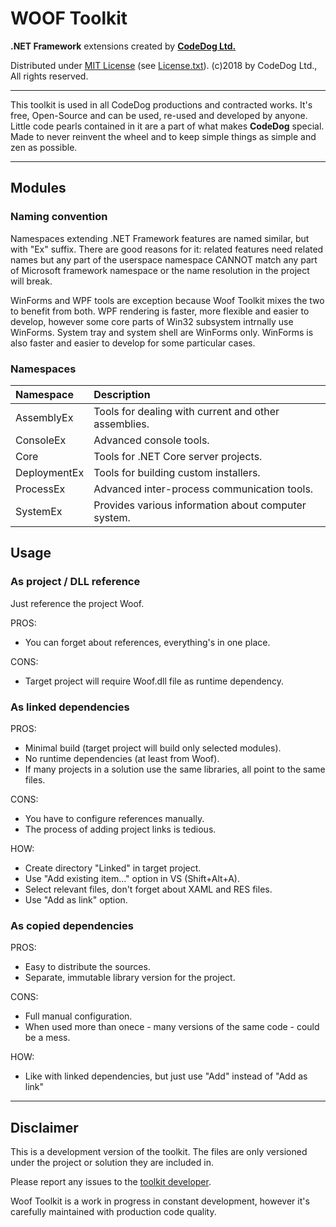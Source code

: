 ﻿# WOOF Toolkit

**.NET Framework** extensions created by **[CodeDog Ltd.](http://codedog.pl)**

Distributed under [MIT License](https://en.wikipedia.org/wiki/MIT_License) (see [License.txt](License.txt)).
(c)2018 by CodeDog Ltd., All rights reserved.

---

This toolkit is used in all CodeDog productions and contracted works.
It's free, Open-Source and can be used, re-used and developed by anyone.
Little code pearls contained in it are a part of what makes **CodeDog** special.
Made to never reinvent the wheel and to keep simple things as simple and zen as possible.

---

## Modules

### Naming convention

Namespaces extending .NET Framework features are named similar, but with "Ex" suffix.
There are good reasons for it: related features need related names but
any part of the userspace namespace CANNOT match any part of Microsoft framework namespace
or the name resolution in the project will break.

WinForms and WPF tools are exception because Woof Toolkit mixes the two to benefit from both.
WPF rendering is faster, more flexible and easier to develop, however some core parts of
Win32 subsystem intrnally use WinForms. System tray and system shell are WinForms only.
WinForms is also faster and easier to develop for some particular cases.

### Namespaces

| Namespace               | Description                                          |
|:------------------------|:-----------------------------------------------------|
| AssemblyEx              | Tools for dealing with current and other assemblies. |
| ConsoleEx               | Advanced console tools.                              |
| Core                    | Tools for .NET Core server projects.                 |
| DeploymentEx            | Tools for building custom installers.                |
| ProcessEx               | Advanced inter-process communication tools.          |
| SystemEx                | Provides various information about computer system.  |

## Usage

### As project / DLL reference

Just reference the project Woof.

PROS:

- You can forget about references, everything's in one place.

CONS:

- Target project will require Woof.dll file as runtime dependency.

### As linked dependencies

PROS:

- Minimal build (target project will build only selected modules).
- No runtime dependencies (at least from Woof).
- If many projects in a solution use the same libraries, all point to the same files.

CONS:

- You have to configure references manually.
- The process of adding project links is tedious.

HOW:

- Create directory "Linked" in target project.
- Use "Add existing item..." option in VS (Shift+Alt+A).
- Select relevant files, don't forget about XAML and RES files.
- Use "Add as link" option.

### As copied dependencies

PROS:

- Easy to distribute the sources.
- Separate, immutable library version for the project.

CONS:

- Full manual configuration.
- When used more than onece - many versions of the same code - could be a mess.

HOW:

- Like with linked dependencies, but just use "Add" instead of "Add as link"

---

## Disclaimer

This is a development version of the toolkit.
The files are only versioned under the project or solution they are included in.

Please report any issues to the [toolkit developer](mailto:it@codedog.pl).

Woof Toolkit is a work in progress in constant development,
however it's carefully maintained with production code quality.